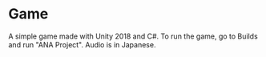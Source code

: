 # Game
 A simple game made with Unity 2018 and C#.
 To run the game, go to Builds and run "ANA Project".
 Audio is in Japanese.
